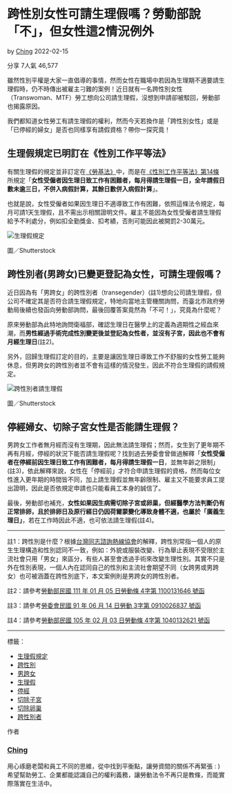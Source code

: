 # 跨性別女性可請生理假嗎？勞動部說「不」，但女性這2情況例外

by [Ching](https://www.518.com.tw/articles/author/2) 2022-02-15

分享 7人氣 46,577

雖然性別平權是大家一直倡導的事情，然而女性在職場中若因為生理期不適要請生理假時，仍不時傳出被雇主刁難的案例！近日就有一名跨性別女性（Transwoman、MTF）勞工想向公司請生理假，沒想到申請卻被駁回，勞動部也揭露原因。

我們都知道女性勞工有請生理假的權利，然而今天若換作是「跨性別女性」或是「已停經的婦女」是否也同樣享有請假資格？帶你一探究竟！

## 生理假規定已明訂在《性別工作平等法》

有關生理假的規定並非訂定在[《勞基法》](https://law.moj.gov.tw/LawClass/LawAll.aspx?PCode=N0030001)中，而是在[《性別工作平等法》第14條](https://law.moj.gov.tw/LawClass/LawSingle.aspx?pcode=N0030014&flno=14)所規定「**女性受僱者因生理日致工作有困難者，每月得請生理假一日，全年請假日數未逾三日，不併入病假計算，其餘日數併入病假計算**」。

也就是說，女性受僱者如果因生理日不適導致工作有困難，依照這條法令規定，每月可請1天生理假，且不需出示相關證明文件。雇主不能因為女性受僱者請生理假給予不利處分，例如扣全勤獎金、扣考績，否則可能因此被開罰2-30萬元。

![生理假規定](https://photo.518.com.tw/selfmedia/articles/1539/164491063955086.jpeg)

圖／Shutterstock

## 跨性別者(男跨女)已變更登記為女性，可請生理假嗎？

近日因為有「男跨女」的跨性別者（transegender）(註1)想向公司請生理假，但公司不確定其是否符合請生理假規定，特地向當地主管機關詢問，而臺北市政府勞動局後續也發函向勞動部詢問，最後回覆答案竟然為「不可！」，究竟為什麼呢？

原來勞動部為此特地詢問衛福部，確認生理日在醫學上的定義為週期性之經血來潮，而**男性經過手術完成性別變更後並登記為女性者，並沒有子宮，因此也不會有月經生理日**(註2)。

另外，回歸生理假訂定的目的，主要是讓因生理日導致工作不舒服的女性勞工能夠休息，但男跨女的跨性別者並不會有這樣的情況發生，因此不符合生理假的請假規定。

![跨性別者請生理假](https://photo.518.com.tw/selfmedia/articles/1539/164491063690377.jpeg)

圖／Shutterstock

## 停經婦女、切除子宮女性是否能請生理假？

男跨女工作者無月經而沒有生理期，因此無法請生理假；然而，女生到了更年期不再有月經，停經的狀況下能否請生理假呢？找到過去勞委會曾做過解釋「**女性受僱者在停經前因生理日致工作有困難者，每月得請生理假一日**，並無年齡之限制」(註3)，依此解釋來說，女性在「停經前」才符合申請生理假的資格，然而每位女性進入更年期的時間皆不同，加上請生理假並無年齡限制、雇主又不能要求員工提出證明，因此是否依規定申請也只能看員工本身的誠信了。

最後，勞動部也補充，**女性如果因生病需切除子宮或卵巢，但經醫學方法判斷仍有正常排卵，且於排卵日及原行經日仍因荷爾蒙變化導致身體不適，也屬於「廣義生理日」**，若在工作時因此不適，也可依法請生理假(註4)。

---

註1：跨性別是什麼？根據[台灣同志諮詢熱線協會](https://hotline.org.tw/)的解釋，跨性別常指一個人的原生生理構造和性別認同不一致，例如：外貌或服裝改變、行為舉止表現不受限於主流社會只用「男女」來區分，有些人甚至會透過手術來改變生理性別。其實不只是外在性別表現，一個人內在認同自己的性別和主流社會期望不同（女跨男或男跨女）也可被涵蓋在跨性別底下，本文案例則是男跨女的跨性別者。

註2：請參考[勞動部民國 111 年 01 月 05 日勞動條 4字第 1100131646 號函](https://laws.mol.gov.tw/FLAW/FLAWDOC03.aspx?searchmode=global&datatype=etype&no=FE354737&keyword=%e7%94%9f%e7%90%86%e5%81%87)

註3：請參考[勞委會民國 91 年 06 月 14 日勞動 3字第 0910026837 號函](https://laws.mol.gov.tw/FLAW/FLAWDOC03.aspx?searchmode=global&datatype=etype&no=FE253526&keyword=%e5%81%9c%e7%b6%93)

註4：請參考[勞動部民國 105 年 02 月 03 日勞動條 4字第 1040132621 號函](https://laws.mol.gov.tw/FLAW/FLAWDOC03.aspx?searchmode=global&datatype=etype&no=FE283388&keyword=%e7%94%9f%e7%90%86%e5%81%87)

---

標籤：

- [生理假規定](https://www.518.com.tw/articles/tag/生理假規定)
- [跨性別](https://www.518.com.tw/articles/tag/跨性別)
- [男跨女](https://www.518.com.tw/articles/tag/男跨女)
- [生理假](https://www.518.com.tw/articles/tag/生理假)
- [停經](https://www.518.com.tw/articles/tag/停經)
- [切除子宮](https://www.518.com.tw/articles/tag/切除子宮)
- [切除卵巢](https://www.518.com.tw/articles/tag/切除卵巢)
- [跨性別者](https://www.518.com.tw/articles/tag/跨性別者)

作者

### [Ching](https://www.518.com.tw/articles/author/2)

用心琢磨老闆和員工不同的思維，從中找到平衡點，讓勞資間的關係不再緊張 : )希望幫助勞工、企業都能認識自己的權利義務，讓勞動法令不再只是教條，而能實際落實在生活中。